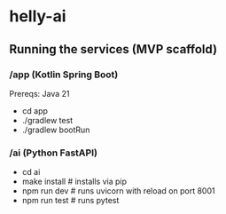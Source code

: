 # helly-ai

## Running the services (MVP scaffold)

### /app (Kotlin Spring Boot)
Prereqs: Java 21

- cd app
- ./gradlew test
- ./gradlew bootRun

### /ai (Python FastAPI)
- cd ai
- make install  # installs via pip
- npm run dev   # runs uvicorn with reload on port 8001
- npm run test  # runs pytest
